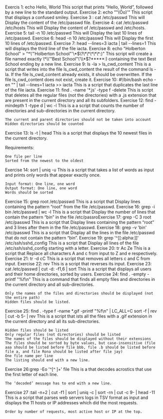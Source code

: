 Exercis 1: echo Hello, World This script that prints “Hello, World”, followed by a new line to the standard output.
Exercise 2: echo "\"(Ôo)'" This script that displays a confused smiley.
Exercise 3 : cat /etc/passwd This will Display the content of the /etc/passwd file.
Exercise 4: cat /etc/passwd /etc/hosts This will Display the content of /etc/passwd and /etc/hosts.
Exercise 5: tail -n 10 /etc/passwd This will Display the last 10 lines of /etc/passwd.
Exercise 6: head -n 10 /etc/passwd This will Display the first 10 lines of /etc/passwd.
Exercise 7: head --lines=3 iacta | tail --lines=1 This will displays the third line of the file iacta.
Exercise 8: echo "Holberton School" > "\*\\\'\"Holberton School\"\'\\\*$\?\*\*\*\*\*:)" This script will create a file named exactly \*\\'"Best School"\'\\*$\?\*\*\*\*\*:) containing the text Best School ending by a new line.
Exercise 9: ls -la > ls_cwd_content This is a script that writes into the file ls_cwd_content the result of the command ls -la. If the file ls_cwd_content already exists, it should be overwritten. If the file ls_cwd_content does not exist, create it.
Exercise 10: #!/bin/bash
echo -en "" | tail --lines=1 iacta >> iacta This is a script that duplicates the last line of the file iacta.
Exercise 11: find . -name '*.js' -type f -delete This is script that deletes all the regular files (not the directories) with a .js extension that are present in the current directory and all its subfolders.
Exercise 12: find -mindepth 1 -type d | wc -l This is a a script that counts the number of directories and sub-directories in the current directory.

    The current and parent directories should not be taken into account
    Hidden directories should be counted
Exercise 13: ls -t | head This is a script that displays the 10 newest files in the current directory.

Requirements:

    One file per line
    Sorted from the newest to the oldest
Exercise 14: sort | uniq -u This is a script that takes a list of words as input and prints only words that appear exactly once.

    Input format: One line, one word
    Output format: One line, one word
    Words should be sorted
Exercise 15: grep root /etc/passwd This is a script that Display lines containing the pattern “root” from the file /etc/passwd.
Exercise 16: grep -i bin /etc/passwd | wc -l This is a script that Display the number of lines that contain the pattern “bin” in the file /etc/passroExercise 17: grep -C 3 root /etc/passwd This is a script that Display lines containing the pattern “root” and 3 lines after them in the file /etc/passwd.
Exercise 18: grep -v 'bin' /etc/passwd This is a script that Display all the lines in the file /etc/passwd that do not contain the pattern “bin”.
Exercise 19: grep '^[[:alpha:]]' /etc/ssh/sshd_config This is a script that Display all lines of the file /etc/ssh/sshd_config starting with a letter.
Exercise 20: tr Ac Ze This is a script that Replace all characters A and c from input to Z and e respectively.
Exercise 21: tr -d cC This is a script that removes all letters c and C from input.
Exercise 22: rev This is a script that reverses its input.
Exercise 23: cat /etc/passwd | cut -d: -f1,6 | sort This is a script that displays all users and their home directories, sorted by users.
Exercise 24: find . -empty -printf "%f\n" This is a command that finds all empty files and directories in the current directory and all sub-directories.

    Only the names of the files and directories should be displayed (not the entire path)
    Hidden files should be listed.
Exercise 25: find . -type f -name \*.gif -printf "%f\n" | LC_ALL=C sort -f | rev | cut -b 5- | rev This is a script that ists all the files with a .gif extension in the current directory and all its sub-directories.

    Hidden files should be listed
    Only regular files (not directories) should be listed
    The names of the files should be displayed without their extensions
    The files should be sorted by byte values, but case-insensitive (file aaa should be listed before file bbb, file .b should be listed before file a, and file Rona should be listed after file jay)
    One file name per line
    The listing should end with a new line.
Exercise 26:grep -Eo '^[^ ]+' file This is a that decodes acrostics that use the first letter of each line.

    The ‘decoded’ message has to end with a new line.
Exercise 27 :tail -n+2 | cut -f1 | sort | uniq -c | sort -rn | cut -c 9- | head -11 This is a script that  parses web servers logs in TSV format as input and displays the 11 hosts or IP addresses which did the most requests.

    Order by number of requests, most active host or IP at the top.
